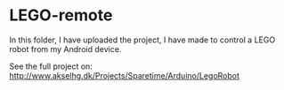 # LEGO-remote
In this folder, I have uploaded the project, I have made to control a LEGO robot from my Android device.

See the full project on: http://www.akselhg.dk/Projects/Sparetime/Arduino/LegoRobot
